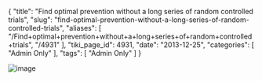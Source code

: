 {
    "title": "Find optimal prevention without a long series of random controlled trials",
    "slug": "find-optimal-prevention-without-a-long-series-of-random-controlled-trials",
    "aliases": [
        "/Find+optimal+prevention+without+a+long+series+of+random+controlled+trials",
        "/4931"
    ],
    "tiki_page_id": 4931,
    "date": "2013-12-25",
    "categories": [
        "Admin Only"
    ],
    "tags": [
        "Admin Only"
    ]
}


<img src="https://d378j1rmrlek7x.cloudfront.net/attachments/jpeg/railyard1.jpg" alt="image">